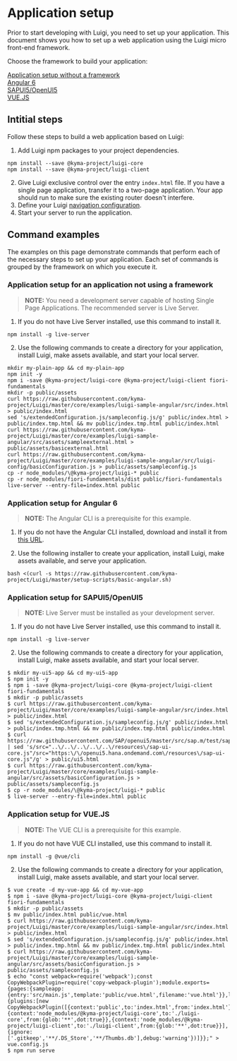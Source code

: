 # Application setup

Prior to start developing with Luigi, you need to set up your application. This document shows you how to set up a web application using the Luigi micro front-end framework.

Choose the framework to build your application:

[Application setup without a framework](#noframework) <br>
[Angular 6](#angular6)<br>
[SAPUI5/OpenUI5](#sapui5)<br>
[VUE.JS](#vuejs)

## Intitial steps

Follow these steps to build a web application based on Luigi:

1. Add Luigi npm packages to your project dependencies. 

````
npm install --save @kyma-project/luigi-core
npm install --save @kyma-project/luigi-client
````

2. Give Luigi exclusive control over the entry `index.html` file. If you have a single page application, transfer it to a two-page application. Your app should run  to make sure the existing router doesn't interfere.
3. Define your Luigi [navigation configuration](navigation-configuration.md).
4. Start your server to run the application.

## Command examples

The examples on this page demonstrate commands that perform each of the necessary steps to set up your application. Each set of commands is grouped by the framework on which you execute it.

<a name="noframework"></a> 
### Application setup for an application not using a framework 

>**NOTE:** You need a development server capable of hosting Single Page Applications. The recommended server is Live Server.

1. If you do not have Live Server installed, use this command to install it.

````
npm install -g live-server
````

2. Use the following commands to create a directory for your application, install Luigi, make assets available, and start your local server.

````
mkdir my-plain-app && cd my-plain-app
npm init -y
npm i -save @kyma-project/luigi-core @kyma-project/luigi-client fiori-fundamentals
mkdir -p public/assets
curl https://raw.githubusercontent.com/kyma-project/Luigi/master/core/examples/luigi-sample-angular/src/index.html > public/index.html
sed 's/extendedConfiguration.js/sampleconfig.js/g' public/index.html > public/index.tmp.html && mv public/index.tmp.html public/index.html
curl https://raw.githubusercontent.com/kyma-project/Luigi/master/core/examples/luigi-sample-angular/src/assets/sampleexternal.html > public/assets/basicexternal.html
curl https://raw.githubusercontent.com/kyma-project/Luigi/master/core/examples/luigi-sample-angular/src/luigi-config/basicConfiguration.js > public/assets/sampleconfig.js
cp -r node_modules/\@kyma-project/luigi-* public
cp -r node_modules/fiori-fundamentals/dist public/fiori-fundamentals
live-server --entry-file=index.html public

````
<a name="angular6"></a>

### Application setup for Angular 6 

>**NOTE:** The Angular CLI is a prerequisite for this example.

1. If you do not have the Angular CLI installed, download and install it from [this URL](https://cli.angular.io/).

2. Use the following installer to create your application, install Luigi, make assets available, and serve your application. 

````
bash <(curl -s https://raw.githubusercontent.com/kyma-project/Luigi/master/setup-scripts/basic-angular.sh)
````
<a name="sapui5"></a>

### Application setup for SAPUI5/OpenUI5 

>**NOTE:** Live Server must be installed as your development server.

1. If you do not have Live Server installed, use this command to install it.

````
npm install -g live-server
````

2. Use the following commands to create a directory for your application, install Luigi, make assets available, and start your local server.

````
$ mkdir my-ui5-app && cd my-ui5-app
$ npm init -y
$ npm i -save @kyma-project/luigi-core @kyma-project/luigi-client fiori-fundamentals
$ mkdir -p public/assets
$ curl https://raw.githubusercontent.com/kyma-project/Luigi/master/core/examples/luigi-sample-angular/src/index.html > public/index.html
$ sed 's/extendedConfiguration.js/sampleconfig.js/g' public/index.html > public/index.tmp.html && mv public/index.tmp.html public/index.html
$ curl https://raw.githubusercontent.com/SAP/openui5/master/src/sap.m/test/sap/m/demokit/helloworld/index.html  | sed 's/src="..\/..\/..\/..\/..\/resources\/sap-ui-core.js"/src="https:\/\/openui5.hana.ondemand.com\/resources\/sap-ui-core.js"/g' > public/ui5.html
$ curl https://raw.githubusercontent.com/kyma-project/Luigi/master/core/examples/luigi-sample-angular/src/assets/basicConfiguration.js > public/assets/sampleconfig.js
$ cp -r node_modules/\@kyma-project/luigi-* public
$ live-server --entry-file=index.html public

````

<a name="vuejs"></a>

### Application setup for VUE.JS 

>**NOTE:** The VUE CLI is a prerequisite for this example.

1. If you do not have VUE CLI installed, use this command to install it.

````
npm install -g @vue/cli
````

2. Use the following commands to create a directory for your application, install Luigi, make assets available, and start your local server.

````
$ vue create -d my-vue-app && cd my-vue-app
$ npm i -save @kyma-project/luigi-core @kyma-project/luigi-client fiori-fundamentals
$ mkdir -p public/assets
$ mv public/index.html public/vue.html
$ curl https://raw.githubusercontent.com/kyma-project/Luigi/master/core/examples/luigi-sample-angular/src/index.html > public/index.html
$ sed 's/extendedConfiguration.js/sampleconfig.js/g' public/index.html > public/index.tmp.html && mv public/index.tmp.html public/index.html
$ curl https://raw.githubusercontent.com/kyma-project/Luigi/master/core/examples/luigi-sample-angular/src/assets/basicConfiguration.js > public/assets/sampleconfig.js
$ echo "const webpack=require('webpack');const CopyWebpackPlugin=require('copy-webpack-plugin');module.exports={pages:{sampleapp:{entry:'src/main.js',template:'public/vue.html',filename:'vue.html'}},lintOnSave:true,runtimeCompiler:true,outputDir:'dist',configureWebpack:{plugins:[new CopyWebpackPlugin([{context:'public',to:'index.html',from:'index.html'},{context:'node_modules/@kyma-project/luigi-core',to:'./luigi-core',from:{glob:'**',dot:true}},{context:'node_modules/@kyma-project/luigi-client',to:'./luigi-client',from:{glob:'**',dot:true}}],{ignore:['.gitkeep','**/.DS_Store','**/Thumbs.db'],debug:'warning'})]}};" > vue.config.js
$ npm run serve
````